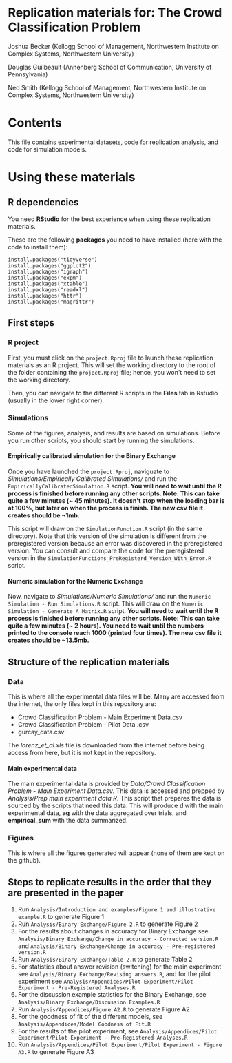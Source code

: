 # Replication materials for:  The Crowd Classification Problem
Joshua Becker (Kellogg School of Management, Northwestern Institute on Complex Systems, Northwestern University) 

Douglas Guilbeault (Annenberg School of Communication, University of Pennsylvania) 

Ned Smith (Kellogg School of Management, Northwestern Institute on Complex Systems, Northwestern University) 

# Contents

This file contains experimental datasets, code for replication analysis, and code for simulation models.

# Using these materials

## R dependencies

You need **RStudio** for the best experience when using these replication materials. 

These are the following **packages** you need to have installed (here with the code to install them):
```
install.packages("tidyverse")
install.packages("ggplot2")
install.packages("igraph")
install.packages("expm")
install.packages("xtable")
install.packages("readxl")
install.packages("httr")
install.packages("magrittr")
```

## First steps

### R project

First, you must click on the ```project.Rproj``` file to launch these replication materials as an R project. This will set the working directory to the root of the folder containing the ```project.Rproj``` file; hence, you won't need to set the working directory.

Then, you can navigate to the different R scripts in the **Files** tab in Rstudio (usually in the lower right corner).

### Simulations

Some of the figures, analysis, and results are based on simulations. Before you run other scripts, you should start by running the simulations.

#### Empirically calibrated simulation for the Binary Exchange

Once you have launched the ```project.Rproj```, naviguate to *Simulations/Empirically Calibrated Simulations/* and run the ```EmpiricallyCalibratedSimulation.R``` script. **You will need to wait until the R process is finished before running any other scripts. Note: This can take quite a few minutes (~ 45 minutes). It doesn't stop when the loading bar is at 100%, but later on when the process is finish. The new csv file it creates should be ~1mb.**

This script will draw on the ```SimulationFunction.R``` script (in the same directory). Note that this version of the simulation is different from the preregistered version because an error was discovered in the preregistered version. You can consult and compare the code for the preregistered version in the ```SimulationFunctions_PreRegisterd_Version_With_Error.R``` script.

#### Numeric simulation for the Numeric Exchange

Now, navigate to *Simulations/Numeric Simulations/* and run the ```Numeric Simulation - Run Simulations.R``` script. This will draw on the ```Numeric Simulation - Generate A Matrix.R``` script. **You will need to wait until the R process is finished before running any other scripts. Note: This can take quite a few minutes (~ 2 hours). You need to wait until the numbers printed to the console reach 1000 (printed four times). The new csv file it creates should be ~13.5mb.**

## Structure of the replication materials

### Data 

This is where all the experimental data files will be. Many are accessed from the internet, the only files kept in this repository are:
- Crowd Classification Problem - Main Experiment Data.csv
- Crowd Classification Problem - Pilot Data .csv
- gurcay_data.csv 

The *lorenz_et_al.xls* file is downloaded from the internet before being access from here, but it is not kept in the repository.

#### Main experimental data

The main experimental data is provided by *Data/Crowd Classification Problem - Main Experiment Data.csv*. This data is accessed and prepped by *Analysis/Prep main experiment data.R*. This script that prepares the data is sourced by the scripts that need this data. This will produce **d** with the main experimental data, **ag** with the data aggregated over trials, and **empirical_sum** with the data summarized.

### Figures

This is where all the figures generated will appear (none of them are kept on the github).

## Steps to replicate results in the order that they are presented in the paper

1. Run ```Analysis/Introduction and examples/Figure 1 and illustrative example.R``` to generate Figure 1
1. Run ```Analysis/Binary Exchange/Figure 2.R``` to generate Figure 2
1. For the results about changes in accuracy for Binary Exchange see ```Analysis/Binary Exchange/Change in accuracy - Corrected version.R``` and ```Analysis/Binary Exchange/Change in accuracy - Pre-registered version.R``` 
1. Run ```Analysis/Binary Exchange/Table 2.R``` to generate Table 2
1. For statistics about answer revision (switching) for the main experiment see ```Analysis/Binary Exchange/Revising answers.R```, and for the pilot experiment see ```Analysis/Appendices/Pilot Experiment/Pilot Experiment - Pre-Registered Analyses.R```
1. For the discussion example statistics for the Binary Exchange, see ```Analysis/Binary Exchange/Discussion Examples.R```
1. Run ```Analysis/Appendices/Figure A2.R``` to generate Figure A2
1. For the goodness of fit of the different models, see ```Analysis/Appendices/Model Goodness of Fit.R```
1. For the results of the pilot experiment, see ```Analysis/Appendices/Pilot Experiment/Pilot Experiment - Pre-Registered Analyses.R```
1. Run ```Analysis/Appendices/Pilot Experiment/Pilot Experiment - Figure A3.R``` to generate Figure A3